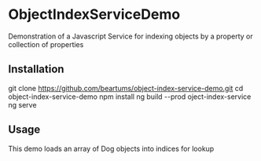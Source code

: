 # ObjectIndexServiceDemo

Demonstration of a Javascript Service for indexing objects by a property or collection of properties

## Installation

git clone https://github.com/beartums/object-index-service-demo.git
cd object-index-service-demo
npm install
ng build --prod oject-index-service
ng serve

## Usage

This demo loads an array of Dog objects into indices for lookup
